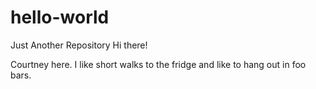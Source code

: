 # hello-world
Just Another Repository
Hi there!

Courtney here. I like short walks to the fridge and like to hang out in foo bars. 
